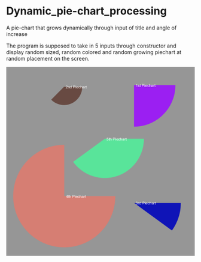 # Dynamic_pie-chart_processing
A pie-chart that grows dynamically through input of title and angle of increase

The program is supposed to take in 5 inputs through constructor and display random sized, random colored and random growing piechart at random placement on the screen.


![](https://github.com/Samizen/Dynamic_pie-chart_processing/blob/master/Capture.PNG)

